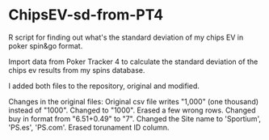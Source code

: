 # ChipsEV-sd-from-PT4
R script for finding out what's the standard deviation of my chips EV in poker spin&amp;go format.

Import data from Poker Tracker 4 to calculate the standard deviation of the chips ev results from my spins database.

I added both files to the repository, original and modified.

Changes in the original files:
Original csv file writes "1,000" (one thousand) instead of "1000". Changed to "1000".
Erased a few wrong rows.
Changed buy in format from "$6.51+$0.49" to "7".
Changed the Site name to 'Sportium', 'PS.es', 'PS.com'.
Erased torunament ID column.
